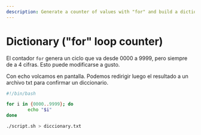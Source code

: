 ```yaml
---
description: Generate a counter of values with "for" and build a dictionary
---
```


# Dictionary ("for" loop counter)

El contador `for` genera un ciclo que va desde 0000 a 9999, pero siempre de a 4 cifras. Esto puede modificarse a gusto.

Con echo volcamos en pantalla. Podemos redirigir luego el resultado a un archivo txt para confirmar un diccionario.

```bash
#!/bin/bash

for i in {0000..9999}; do
        echo "$i"
done
```

```bash
./script.sh > diccionary.txt
```
